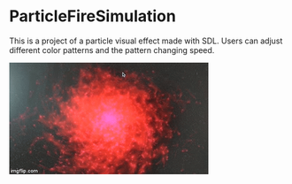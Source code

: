 # ParticleFireSimulation

This is a project of a particle visual effect made with SDL. Users can adjust different color patterns and the pattern changing speed.

![Test picture](https://github.com/Silver92/ParticleFireSimulation/blob/master/ParticleFire.gif)
